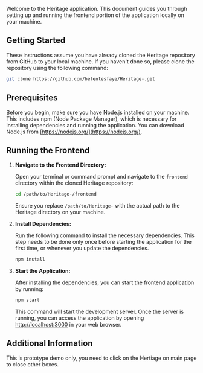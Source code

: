 Welcome to the Heritage application. This document guides you through setting up and running the frontend portion of the application locally on your machine.

## Getting Started

These instructions assume you have already cloned the Heritage repository from GitHub to your local machine. If you haven't done so, please clone the repository using the following command:

```bash
git clone https://github.com/belentesfaye/Heritage-.git
```


## Prerequisites

Before you begin, make sure you have Node.js installed on your machine. This includes npm (Node Package Manager), which is necessary for installing dependencies and running the application. You can download Node.js from [https://nodejs.org/](https://nodejs.org/).

## Running the Frontend

1. **Navigate to the Frontend Directory:**

   Open your terminal or command prompt and navigate to the `frontend` directory within the cloned Heritage repository:

   ```bash
   cd /path/to/Heritage-/frontend
   ```

   Ensure you replace `/path/to/Heritage-` with the actual path to the Heritage directory on your machine.

2. **Install Dependencies:**

   Run the following command to install the necessary dependencies. This step needs to be done only once before starting the application for the first time, or whenever you update the dependencies.

   ```bash
   npm install
   ```

3. **Start the Application:**

   After installing the dependencies, you can start the frontend application by running:

   ```bash
   npm start
   ```

   This command will start the development server. Once the server is running, you can access the application by opening [http://localhost:3000](http://localhost:3000) in your web browser.

## Additional Information

This is prototype demo only, you need to click on the Hertiage on main page to close other boxes. 